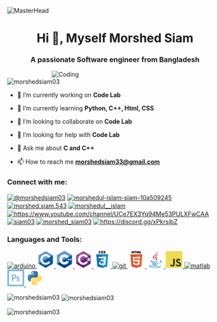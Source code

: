 ![MasterHead](https://mir-s3-cdn-cf.behance.net/project_modules/max_1200/79731568097599.5b50bca477735.jpg)
<h1 align="center">Hi 👋, Myself Morshed Siam</h1>
<h3 align="center">A passionate Software engineer from Bangladesh</h3>
<img align="right" alt="Coding" width="400" src="https://thumbs.gfycat.com/ColorlessBitesizedKob-max-1mb.gif">


<p align="left"> <img src="https://komarev.com/ghpvc/?username=morshedsiam03&label=Profile%20views&color=0e75b6&style=flat" alt="morshedsiam03" /> </p>


- 🔭 I’m currently working on **Code Lab**

- 🌱 I’m currently learning **Python, C++, Html, CSS**

- 👯 I’m looking to collaborate on **Code Lab**

- 🤝 I’m looking for help with **Code Lab**

- 💬 Ask me about **C and C++**

- 📫 How to reach me **morshedsiam33@gmail.com**

<h3 align="left">Connect with me:</h3>
<p align="left">
<a href="https://twitter.com/@morshedsiam03" target="blank"><img align="center" src="https://raw.githubusercontent.com/rahuldkjain/github-profile-readme-generator/master/src/images/icons/Social/twitter.svg" alt="@morshedsiam03" height="30" width="40" /></a>
<a href="https://linkedin.com/in/morshedul-islam-siam-10a509245" target="blank"><img align="center" src="https://raw.githubusercontent.com/rahuldkjain/github-profile-readme-generator/master/src/images/icons/Social/linked-in-alt.svg" alt="morshedul-islam-siam-10a509245" height="30" width="40" /></a>
<a href="https://fb.com/morshed.siam.543" target="blank"><img align="center" src="https://raw.githubusercontent.com/rahuldkjain/github-profile-readme-generator/master/src/images/icons/Social/facebook.svg" alt="morshed.siam.543" height="30" width="40" /></a>
<a href="https://instagram.com/morshedul__islam" target="blank"><img align="center" src="https://raw.githubusercontent.com/rahuldkjain/github-profile-readme-generator/master/src/images/icons/Social/instagram.svg" alt="morshedul__islam" height="30" width="40" /></a>
<a href="https://www.youtube.com/channel/UCe7EX3Yq94Me53PULXFwCAA" target="blank"><img align="center" src="https://raw.githubusercontent.com/rahuldkjain/github-profile-readme-generator/master/src/images/icons/Social/youtube.svg" alt="https://www.youtube.com/channel/UCe7EX3Yq94Me53PULXFwCAA" height="30" width="40" /></a>
<a href="https://codeforces.com/profile/siam03" target="blank"><img align="center" src="https://raw.githubusercontent.com/rahuldkjain/github-profile-readme-generator/master/src/images/icons/Social/codeforces.svg" alt="siam03" height="30" width="40" /></a>
<a href="https://www.leetcode.com/morshed_siam03" target="blank"><img align="center" src="https://raw.githubusercontent.com/rahuldkjain/github-profile-readme-generator/master/src/images/icons/Social/leet-code.svg" alt="morshed_siam03" height="30" width="40" /></a>
<a href="https://discord.gg/https://discord.gg/xPkrsjbZ" target="blank"><img align="center" src="https://raw.githubusercontent.com/rahuldkjain/github-profile-readme-generator/master/src/images/icons/Social/discord.svg" alt="https://discord.gg/xPkrsjbZ" height="30" width="40" /></a>
</p>

<h3 align="left">Languages and Tools:</h3>
<p align="left"> <a href="https://www.arduino.cc/" target="_blank" rel="noreferrer"> <img src="https://cdn.worldvectorlogo.com/logos/arduino-1.svg" alt="arduino" width="40" height="40"/> </a> <a href="https://www.cprogramming.com/" target="_blank" rel="noreferrer"> <img src="https://raw.githubusercontent.com/devicons/devicon/master/icons/c/c-original.svg" alt="c" width="40" height="40"/> </a> <a href="https://www.w3schools.com/cpp/" target="_blank" rel="noreferrer"> <img src="https://raw.githubusercontent.com/devicons/devicon/master/icons/cplusplus/cplusplus-original.svg" alt="cplusplus" width="40" height="40"/> </a> <a href="https://www.w3schools.com/cs/" target="_blank" rel="noreferrer"> <img src="https://raw.githubusercontent.com/devicons/devicon/master/icons/csharp/csharp-original.svg" alt="csharp" width="40" height="40"/> </a> <a href="https://www.w3schools.com/css/" target="_blank" rel="noreferrer"> <img src="https://raw.githubusercontent.com/devicons/devicon/master/icons/css3/css3-original-wordmark.svg" alt="css3" width="40" height="40"/> </a> <a href="https://git-scm.com/" target="_blank" rel="noreferrer"> <img src="https://www.vectorlogo.zone/logos/git-scm/git-scm-icon.svg" alt="git" width="40" height="40"/> </a> <a href="https://www.w3.org/html/" target="_blank" rel="noreferrer"> <img src="https://raw.githubusercontent.com/devicons/devicon/master/icons/html5/html5-original-wordmark.svg" alt="html5" width="40" height="40"/> </a> <a href="https://www.java.com" target="_blank" rel="noreferrer"> <img src="https://raw.githubusercontent.com/devicons/devicon/master/icons/java/java-original.svg" alt="java" width="40" height="40"/> </a> <a href="https://developer.mozilla.org/en-US/docs/Web/JavaScript" target="_blank" rel="noreferrer"> <img src="https://raw.githubusercontent.com/devicons/devicon/master/icons/javascript/javascript-original.svg" alt="javascript" width="40" height="40"/> </a> <a href="https://www.mathworks.com/" target="_blank" rel="noreferrer"> <img src="https://upload.wikimedia.org/wikipedia/commons/2/21/Matlab_Logo.png" alt="matlab" width="40" height="40"/> </a> <a href="https://www.photoshop.com/en" target="_blank" rel="noreferrer"> <img src="https://raw.githubusercontent.com/devicons/devicon/master/icons/photoshop/photoshop-line.svg" alt="photoshop" width="40" height="40"/> </a> <a href="https://www.python.org" target="_blank" rel="noreferrer"> <img src="https://raw.githubusercontent.com/devicons/devicon/master/icons/python/python-original.svg" alt="python" width="40" height="40"/> </a> </p>

<p><img align="left" src="https://github-readme-stats.vercel.app/api/top-langs?username=morshedsiam03&show_icons=true&locale=en&layout=compact" alt="morshedsiam03" /></p>

<p>&nbsp;<img align="center" src="https://github-readme-stats.vercel.app/api?username=morshedsiam03&show_icons=true&locale=en" alt="morshedsiam03" /></p>

<p><img align="center" src="https://github-readme-streak-stats.herokuapp.com/?user=morshedsiam03&" alt="morshedsiam03" /></p>
